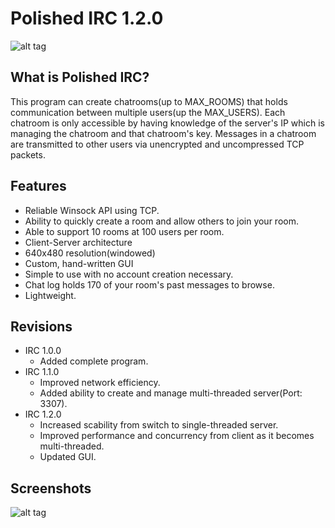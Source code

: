 Polished IRC 1.2.0
===

![alt tag](http://oi60.tinypic.com/5zfprn.jpg)


## What is Polished IRC?

This program can create chatrooms(up to MAX_ROOMS) that holds communication between multiple users(up the MAX_USERS). 
Each chatroom is only accessible by having knowledge of the server's IP which is managing the chatroom and that chatroom's 
key. Messages in a chatroom are transmitted to other users via unencrypted and uncompressed TCP packets.
## Features

* Reliable Winsock API using TCP.
* Ability to quickly create a room and allow others to join your room.
* Able to support 10 rooms at 100 users per room.
* Client-Server architecture
* 640x480 resolution(windowed)
* Custom, hand-written GUI
* Simple to use with no account creation necessary.
* Chat log holds 170 of your room's past messages to browse.
* Lightweight. 

## Revisions

* IRC 1.0.0
  * Added complete program.
* IRC 1.1.0
  * Improved network efficiency.
  * Added ability to create and manage multi-threaded server(Port: 3307).
* IRC 1.2.0
  * Increased scability from switch to single-threaded server.
  * Improved performance and concurrency from client as it becomes multi-threaded.
  * Updated GUI.

## Screenshots

![alt tag](http://oi62.tinypic.com/2u5gjgy.jpg)
